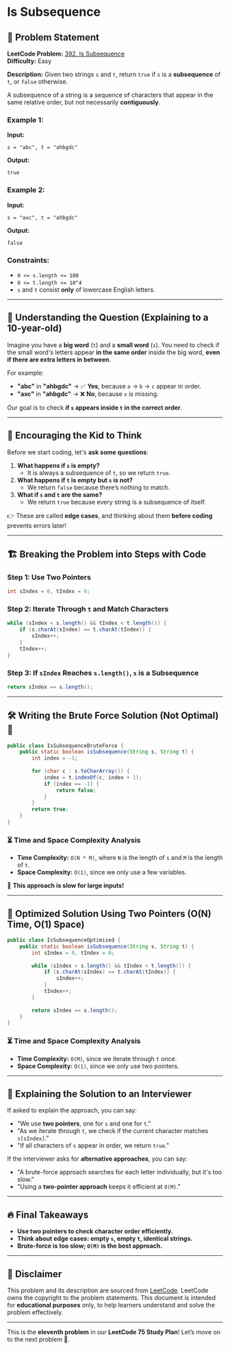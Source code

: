 # Is Subsequence

## 📌 Problem Statement

**LeetCode Problem:** [392. Is Subsequence](https://leetcode.com/problems/is-subsequence/)  
**Difficulty:** Easy  

**Description:**
Given two strings `s` and `t`, return `true` if `s` is a **subsequence** of `t`, or `false` otherwise.

A subsequence of a string is a sequence of characters that appear in the same relative order, but not necessarily **contiguously**.

### **Example 1:**
**Input:** 
```
s = "abc", t = "ahbgdc"
```
**Output:** 
```
true
```

### **Example 2:**
**Input:** 
```
s = "axc", t = "ahbgdc"
```
**Output:** 
```
false
```

### **Constraints:**
- `0 <= s.length <= 100`
- `0 <= t.length <= 10^4`
- `s` and `t` consist **only** of lowercase English letters.

---

## 📌 Understanding the Question (Explaining to a 10-year-old)

Imagine you have a **big word** (`t`) and a **small word** (`s`). You need to check if the small word's letters appear **in the same order** inside the big word, **even if there are extra letters in between**.

For example:
- **"abc"** in **"ahbgdc"** → ✅ **Yes**, because `a` → `b` → `c` appear in order.
- **"axc"** in **"ahbgdc"** → ❌ **No**, because `x` is missing.

Our goal is to check **if `s` appears inside `t` in the correct order**.

---

## 🧠 Encouraging the Kid to Think

Before we start coding, let's **ask some questions**:
1. **What happens if `s` is empty?**
   - It is always a subsequence of `t`, so we return `true`.
2. **What happens if `t` is empty but `s` is not?**
   - We return `false` because there’s nothing to match.
3. **What if `s` and `t` are the same?**
   - We return `true` because every string is a subsequence of itself.

👉 These are called **edge cases**, and thinking about them **before coding** prevents errors later!

---

## 🏗️ Breaking the Problem into Steps with Code

### Step 1: Use Two Pointers
```java
int sIndex = 0, tIndex = 0;
```

### Step 2: Iterate Through `t` and Match Characters
```java
while (sIndex < s.length() && tIndex < t.length()) {
    if (s.charAt(sIndex) == t.charAt(tIndex)) {
        sIndex++;
    }
    tIndex++;
}
```

### Step 3: If `sIndex` Reaches `s.length()`, `s` is a Subsequence
```java
return sIndex == s.length();
```

---

## 🛠️ Writing the Brute Force Solution (Not Optimal) 🚨

```java
public class IsSubsequenceBruteForce {
    public static boolean isSubsequence(String s, String t) {
        int index = -1;
        
        for (char c : s.toCharArray()) {
            index = t.indexOf(c, index + 1);
            if (index == -1) {
                return false;
            }
        }
        return true;
    }
}
```

### ⏳ Time and Space Complexity Analysis
- **Time Complexity:** `O(N * M)`, where `N` is the length of `s` and `M` is the length of `t`.
- **Space Complexity:** `O(1)`, since we only use a few variables.

🚨 **This approach is slow for large inputs!**

---

## 🚀 Optimized Solution Using Two Pointers (O(N) Time, O(1) Space)

```java
public class IsSubsequenceOptimized {
    public static boolean isSubsequence(String s, String t) {
        int sIndex = 0, tIndex = 0;
        
        while (sIndex < s.length() && tIndex < t.length()) {
            if (s.charAt(sIndex) == t.charAt(tIndex)) {
                sIndex++;
            }
            tIndex++;
        }
        
        return sIndex == s.length();
    }
}
```

### ⏳ Time and Space Complexity Analysis
- **Time Complexity:** `O(M)`, since we iterate through `t` once.
- **Space Complexity:** `O(1)`, since we only use two pointers.

---

## 📢 Explaining the Solution to an Interviewer
If asked to explain the approach, you can say:
- "We use **two pointers**, one for `s` and one for `t`."
- "As we iterate through `t`, we check if the current character matches `s[sIndex]`."
- "If all characters of `s` appear in order, we return `true`."

If the interviewer asks for **alternative approaches**, you can say:
- "A brute-force approach searches for each letter individually, but it's too slow."
- "Using a **two-pointer approach** keeps it efficient at `O(M)`."

---

## 🔥 Final Takeaways
- **Use two pointers to check character order efficiently.**
- **Think about edge cases: empty `s`, empty `t`, identical strings.**
- **Brute-force is too slow; `O(M)` is the best approach.**

---

## 📜 Disclaimer
This problem and its description are sourced from [LeetCode](https://leetcode.com/problems/is-subsequence/). LeetCode owns the copyright to the problem statements. This document is intended for **educational purposes** only, to help learners understand and solve the problem effectively.

---

This is the **eleventh problem** in our **LeetCode 75 Study Plan**! Let’s move on to the next problem 🚀.